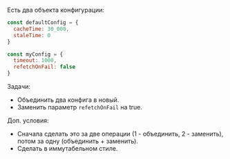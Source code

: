 Есть два объекта конфигурации:

```javascript
const defaultConfig = {
  cacheTime: 30_000,
  staleTime: 0
}

const myConfig = {
  timeout: 1000,
  refetchOnFail: false
}
```

 Задачи:

* Объединить два конфига в новый.
* Заменить параметр `refetchOnFail` на true.

Доп. условия:

* Сначала сделать это за две операции (1 - объединить, 2 - заменить), потом за одну (объединить + заменить).
* Сделать в иммутабельном стиле.